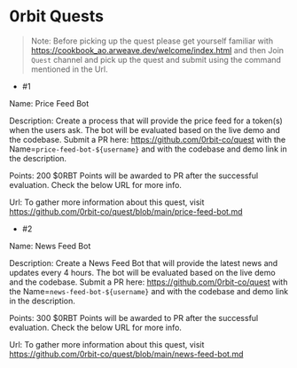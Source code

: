 # 0rbit Quests

> Note: Before picking up the quest please get yourself familiar with https://cookbook_ao.arweave.dev/welcome/index.html and then  Join `Quest` channel and pick up the quest and submit using the command mentioned in the Url.

- #1

Name: Price Feed Bot

Description: Create a process that will provide the price feed for a token(s) when the users ask. The bot will be evaluated based on the live demo and the codebase. 
Submit a PR here: https://github.com/0rbit-co/quest with the Name=`price-feed-bot-${username}` and with the codebase and demo link in the description.

Points: 200 $0RBT Points will be awarded to PR after the successful evaluation. Check the below URL for more info.

Url: To gather more information about this quest, visit https://github.com/0rbit-co/quest/blob/main/price-feed-bot.md

- #2

Name: News Feed Bot

Description: Create a News Feed Bot that will provide the latest news and updates every 4 hours. The bot will be evaluated based on the live demo and the codebase. 
Submit a PR here: https://github.com/0rbit-co/quest with the Name=`news-feed-bot-${username}` and with the codebase and demo link in the description.

Points: 300 $0RBT Points will be awarded to PR after the successful evaluation. Check the below URL for more info.

Url: To gather more information about this quest, visit https://github.com/0rbit-co/quest/blob/main/news-feed-bot.md


